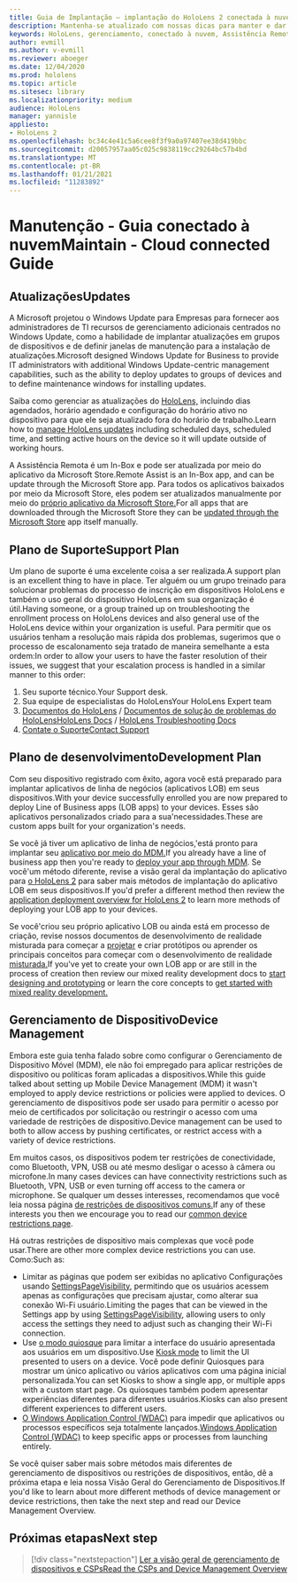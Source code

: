 ```yaml
---
title: Guia de Implantação – implantação do HoloLens 2 conectada à nuvem em escala com Assistência Remota - Manutenção
description: Mantenha-se atualizado com nossas dicas para manter e dar suporte a dispositivos HoloLens em uma rede conectada à nuvem.
keywords: HoloLens, gerenciamento, conectado à nuvem, Assistência Remota, AAD, Azure AD, MDM, Gerenciamento de Dispositivo Móvel
author: evmill
ms.author: v-evmill
ms.reviewer: aboeger
ms.date: 12/04/2020
ms.prod: hololens
ms.topic: article
ms.sitesec: library
ms.localizationpriority: medium
audience: HoloLens
manager: yannisle
appliesto:
- HoloLens 2
ms.openlocfilehash: bc34c4e41c5a6cee8f3f9a0a97407ee38d419bbc
ms.sourcegitcommit: d20057957aa05c025c9838119cc29264bc57b4bd
ms.translationtype: MT
ms.contentlocale: pt-BR
ms.lasthandoff: 01/21/2021
ms.locfileid: "11283892"
---
```

# <span data-ttu-id="e8250-104">Manutenção - Guia conectado à nuvem</span><span class="sxs-lookup"><span data-stu-id="e8250-104">Maintain - Cloud connected Guide</span></span>

## <span data-ttu-id="e8250-105">Atualizações</span><span class="sxs-lookup"><span data-stu-id="e8250-105">Updates</span></span>

<span data-ttu-id="e8250-106">A Microsoft projetou o Windows Update para Empresas para fornecer aos administradores de TI recursos de gerenciamento adicionais centrados no Windows Update, como a habilidade de implantar atualizações em grupos de dispositivos e de definir janelas de manutenção para a instalação de atualizações.</span><span class="sxs-lookup"><span data-stu-id="e8250-106">Microsoft designed Windows Update for Business to provide IT administrators with additional Windows Update-centric management capabilities, such as the ability to deploy updates to groups of devices and to define maintenance windows for installing updates.</span></span>

<span data-ttu-id="e8250-107">Saiba como gerenciar as atualizações do [HoloLens,](https://docs.microsoft.com/hololens/hololens-updates) incluindo dias agendados, horário agendado e configuração do horário ativo no dispositivo para que ele seja atualizado fora do horário de trabalho.</span><span class="sxs-lookup"><span data-stu-id="e8250-107">Learn how to [manage HoloLens updates](https://docs.microsoft.com/hololens/hololens-updates) including scheduled days, scheduled time, and setting active hours on the device so it will update outside of working hours.</span></span>

<span data-ttu-id="e8250-108">A Assistência Remota é um In-Box e pode ser atualizada por meio do aplicativo da Microsoft Store.</span><span class="sxs-lookup"><span data-stu-id="e8250-108">Remote Assist is an In-Box app, and can be update through the Microsoft Store app.</span></span> <span data-ttu-id="e8250-109">Para todos os aplicativos baixados por meio da Microsoft Store, eles podem ser atualizados manualmente por meio do [próprio aplicativo da Microsoft Store.](https://docs.microsoft.com/hololens/holographic-store-apps#update-apps)</span><span class="sxs-lookup"><span data-stu-id="e8250-109">For all apps that are downloaded through the Microsoft Store they can be [updated through the Microsoft Store](https://docs.microsoft.com/hololens/holographic-store-apps#update-apps) app itself manually.</span></span>

## <span data-ttu-id="e8250-110">Plano de Suporte</span><span class="sxs-lookup"><span data-stu-id="e8250-110">Support Plan</span></span>

<span data-ttu-id="e8250-111">Um plano de suporte é uma excelente coisa a ser realizada.</span><span class="sxs-lookup"><span data-stu-id="e8250-111">A support plan is an excellent thing to have in place.</span></span> <span data-ttu-id="e8250-112">Ter alguém ou um grupo treinado para solucionar problemas do processo de inscrição em dispositivos HoloLens e também o uso geral do dispositivo HoloLens em sua organização é útil.</span><span class="sxs-lookup"><span data-stu-id="e8250-112">Having someone, or a group trained up on troubleshooting the enrollment process on HoloLens devices and also general use of the HoloLens device within your organization is useful.</span></span> <span data-ttu-id="e8250-113">Para permitir que os usuários tenham a resolução mais rápida dos problemas, sugerimos que o processo de escalonamento seja tratado de maneira semelhante a esta ordem:</span><span class="sxs-lookup"><span data-stu-id="e8250-113">In order to allow your users to have the faster resolution of their issues, we suggest that your escalation process is handled in a similar manner to this order:</span></span>

1. <span data-ttu-id="e8250-114">Seu suporte técnico.</span><span class="sxs-lookup"><span data-stu-id="e8250-114">Your Support desk.</span></span>
2. <span data-ttu-id="e8250-115">Sua equipe de especialistas do HoloLens</span><span class="sxs-lookup"><span data-stu-id="e8250-115">Your HoloLens Expert team</span></span>
3. <span data-ttu-id="e8250-116">[Documentos do HoloLens](https://docs.microsoft.com/hololens/)  /  [Documentos de solução de problemas do HoloLens](https://docs.microsoft.com/hololens/hololens-troubleshooting)</span><span class="sxs-lookup"><span data-stu-id="e8250-116">[HoloLens Docs](https://docs.microsoft.com/hololens/) / [HoloLens Troubleshooting Docs](https://docs.microsoft.com/hololens/hololens-troubleshooting)</span></span>
4. [<span data-ttu-id="e8250-117">Contate o Suporte</span><span class="sxs-lookup"><span data-stu-id="e8250-117">Contact Support</span></span>](https://support.serviceshub.microsoft.com/supportforbusiness/create?sapId=e9391227-fa6d-927b-0fff-f96288631b8f)

## <span data-ttu-id="e8250-118">Plano de desenvolvimento</span><span class="sxs-lookup"><span data-stu-id="e8250-118">Development Plan</span></span>

<span data-ttu-id="e8250-119">Com seu dispositivo registrado com êxito, agora você está preparado para implantar aplicativos de linha de negócios (aplicativos LOB) em seus dispositivos.</span><span class="sxs-lookup"><span data-stu-id="e8250-119">With your device successfully enrolled you are now prepared to deploy Line of Business apps (LOB apps) to your devices.</span></span> <span data-ttu-id="e8250-120">Esses são aplicativos personalizados criado para a sua&#39;necessidades.</span><span class="sxs-lookup"><span data-stu-id="e8250-120">These are custom apps built for your organization&#39;s needs.</span></span>

<span data-ttu-id="e8250-121">Se você já tiver um aplicativo de linha de negócios,&#39;está pronto para implantar seu [aplicativo por meio do MDM.](https://docs.microsoft.com/hololens/app-deploy-intune)</span><span class="sxs-lookup"><span data-stu-id="e8250-121">If you already have a line of business app then you&#39;re ready to [deploy your app through MDM](https://docs.microsoft.com/hololens/app-deploy-intune).</span></span> <span data-ttu-id="e8250-122">Se você&#39;um método diferente, revise a visão geral da implantação do aplicativo para [o HoloLens 2](https://docs.microsoft.com/hololens/app-deploy-overview) para saber mais métodos de implantação do aplicativo LOB em seus dispositivos.</span><span class="sxs-lookup"><span data-stu-id="e8250-122">If you&#39;d prefer a different method then review the [application deployment overview for HoloLens 2](https://docs.microsoft.com/hololens/app-deploy-overview) to learn more methods of deploying your LOB app to your devices.</span></span>

<span data-ttu-id="e8250-123">Se você&#39;criou seu próprio aplicativo LOB ou ainda está em processo de criação, revise nossos documentos de desenvolvimento de realidade misturada para começar a [projetar](https://docs.microsoft.com/windows/mixed-reality/design/design) e criar protótipos ou aprender os principais conceitos para começar com o desenvolvimento de realidade [misturada.](https://docs.microsoft.com/windows/mixed-reality/discover/get-started-with-mr)</span><span class="sxs-lookup"><span data-stu-id="e8250-123">If you&#39;ve yet to create your own LOB app or are still in the process of creation then review our mixed reality development docs to [start designing and prototyping](https://docs.microsoft.com/windows/mixed-reality/design/design) or learn the core concepts to [get started with mixed reality development.](https://docs.microsoft.com/windows/mixed-reality/discover/get-started-with-mr)</span></span>

## <span data-ttu-id="e8250-124">Gerenciamento de Dispositivo</span><span class="sxs-lookup"><span data-stu-id="e8250-124">Device Management</span></span> 

<span data-ttu-id="e8250-125">Embora este guia tenha falado sobre como configurar o Gerenciamento de Dispositivo Móvel (MDM), ele não foi empregado para aplicar restrições de dispositivo ou políticas foram aplicadas a dispositivos.</span><span class="sxs-lookup"><span data-stu-id="e8250-125">While this guide talked about setting up Mobile Device Management (MDM) it wasn't employed to apply device restrictions or policies were applied to devices.</span></span> <span data-ttu-id="e8250-126">O gerenciamento de dispositivos pode ser usado para permitir o acesso por meio de certificados por solicitação ou restringir o acesso com uma variedade de restrições de dispositivo.</span><span class="sxs-lookup"><span data-stu-id="e8250-126">Device management can be used to both to allow access by pushing certificates, or restrict access with a variety of device restrictions.</span></span> 

<span data-ttu-id="e8250-127">Em muitos casos, os dispositivos podem ter restrições de conectividade, como Bluetooth, VPN, USB ou até mesmo desligar o acesso à câmera ou microfone.</span><span class="sxs-lookup"><span data-stu-id="e8250-127">In many cases devices can have connectivity restrictions such as Bluetooth, VPN, USB or even turning off access to the camera or microphone.</span></span> <span data-ttu-id="e8250-128">Se qualquer um desses interesses, recomendamos que você leia nossa página [de restrições de dispositivos comuns.](hololens-common-device-restrictions.md)</span><span class="sxs-lookup"><span data-stu-id="e8250-128">If any of these interests you then we encourage you to read our [common device restrictions page](hololens-common-device-restrictions.md).</span></span>

<span data-ttu-id="e8250-129">Há outras restrições de dispositivo mais complexas que você pode usar.</span><span class="sxs-lookup"><span data-stu-id="e8250-129">There are other more complex device restrictions you can use.</span></span> <span data-ttu-id="e8250-130">Como:</span><span class="sxs-lookup"><span data-stu-id="e8250-130">Such as:</span></span>

- <span data-ttu-id="e8250-131">Limitar as páginas que podem ser exibidas no aplicativo Configurações usando [SettingsPageVisibility](settings-uri-list.md), permitindo que os usuários acessem apenas as configurações que precisam ajustar, como alterar sua conexão Wi-Fi usuário.</span><span class="sxs-lookup"><span data-stu-id="e8250-131">Limiting the pages that can be viewed in the Settings app by using [SettingsPageVisibility](settings-uri-list.md), allowing users to only access the settings they need to adjust such as changing their Wi-Fi connection.</span></span>
- <span data-ttu-id="e8250-132">Use [o modo quiosque](hololens-kiosk.md) para limitar a interface do usuário apresentada aos usuários em um dispositivo.</span><span class="sxs-lookup"><span data-stu-id="e8250-132">Use [Kiosk mode](hololens-kiosk.md) to limit the UI presented to users on a device.</span></span> <span data-ttu-id="e8250-133">Você pode definir Quiosques para mostrar um único aplicativo ou vários aplicativos com uma página inicial personalizada.</span><span class="sxs-lookup"><span data-stu-id="e8250-133">You can set Kiosks to show a single app, or multiple apps with a custom start page.</span></span> <span data-ttu-id="e8250-134">Os quiosques também podem apresentar experiências diferentes para diferentes usuários.</span><span class="sxs-lookup"><span data-stu-id="e8250-134">Kiosks can also present different experiences to different users.</span></span>  
- <span data-ttu-id="e8250-135">[O Windows Application Control (WDAC)](windows-defender-application-control-wdac.md) para impedir que aplicativos ou processos específicos seja totalmente lançados.</span><span class="sxs-lookup"><span data-stu-id="e8250-135">[Windows Application Control (WDAC)](windows-defender-application-control-wdac.md) to keep specific apps or processes from launching entirely.</span></span>

<span data-ttu-id="e8250-136">Se você quiser saber mais sobre métodos mais diferentes de gerenciamento de dispositivos ou restrições de dispositivos, então, dê a próxima etapa e leia nossa Visão Geral do Gerenciamento de Dispositivos.</span><span class="sxs-lookup"><span data-stu-id="e8250-136">If you'd like to learn about more different methods of device management or device restrictions, then take the next step and read our Device Management Overview.</span></span>

## <span data-ttu-id="e8250-137">Próximas etapas</span><span class="sxs-lookup"><span data-stu-id="e8250-137">Next step</span></span>

> [!div class="nextstepaction"]
> [<span data-ttu-id="e8250-138">Ler a visão geral de gerenciamento de dispositivos e CSPs</span><span class="sxs-lookup"><span data-stu-id="e8250-138">Read the CSPs and Device Management Overview</span></span>](hololens-csp-policy-overview.md)